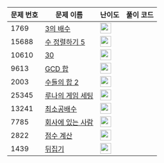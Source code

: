 | 문제 번호 | 문제 이름 | 난이도 | 풀이 코드 |
| --- | --- | --- | --- |
| 1769 | [3의 배수](https://www.acmicpc.net/problem/1769) | <img height="25px" width="25px=" src="https://static.solved.ac/tier_small/6.svg"/> |  |
| 15688 | [수 정렬하기 5](https://www.acmicpc.net/problem/15688) | <img height="25px" width="25px=" src="https://static.solved.ac/tier_small/6.svg"/> |  |
| 10610 | [30](https://www.acmicpc.net/problem/10610) | <img height="25px" width="25px=" src="https://static.solved.ac/tier_small/7.svg"/> |  |
| 9613 | [GCD 합](https://www.acmicpc.net/problem/9613) | <img height="25px" width="25px=" src="https://static.solved.ac/tier_small/8.svg"/> |  |
| 2003 | [수들의 합 2](https://www.acmicpc.net/problem/2003) | <img height="25px" width="25px=" src="https://static.solved.ac/tier_small/7.svg"/> |  |
| 25345 | [루나의 게임 세팅](https://www.acmicpc.net/problem/25345) | <img height="25px" width="25px=" src="https://static.solved.ac/tier_small/10.svg"/> |  |
| 13241 | [최소공배수](https://www.acmicpc.net/problem/13241) | <img height="25px" width="25px=" src="https://static.solved.ac/tier_small/6.svg"/> |  |
| 7785 | [회사에 있는 사람](https://www.acmicpc.net/problem/7785) | <img height="25px" width="25px=" src="https://static.solved.ac/tier_small/6.svg"/> |  |
| 2822 | [점수 계산](https://www.acmicpc.net/problem/2822) | <img height="25px" width="25px=" src="https://static.solved.ac/tier_small/6.svg"/> |  |
| 1439 | [뒤집기](https://www.acmicpc.net/problem/1439) | <img height="25px" width="25px=" src="https://static.solved.ac/tier_small/6.svg"/> |  |
